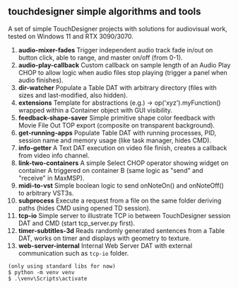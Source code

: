 ## touchdesigner simple algorithms and tools

A set of simple TouchDesigner projects with solutions for audiovisual work, tested on Windows 11 and RTX 3090/3070.


1)  **audio-mixer-fades**
    Trigger independent audio track fade in/out on button click, able to range, and master on/off (from 0-1).
2)  **audio-play-callback**
    Custom callback on sample length of an Audio Play CHOP to allow logic when audio files stop playing (trigger a panel when audio finishes).
3) **dir-watcher**
    Populate a Table DAT with arbitrary directory (files with sizes and last-modified, also hidden).
4) **extensions**
    Template for abstractions (e.g.) -> op('xyz').myFunction() wrapped within a Container object with GUI visibility.
5) **feedback-shape-saver**
    Simple primitive shape color feedback with Movie File Out TOP export (composite on transparent background).
6) **get-running-apps**
    Populate Table DAT with running processes, PID, session name and memory usage (like task manager, hides CMD).
5) **info-getter**
    A Text DAT execution on video file finish, creates a callback from video info channel.
6) **link-two-containers**
    A simple Select CHOP operator showing widget on container A triggered on container B (same logic as "send" and "receive" in MaxMSP).
7) **midi-to-vst**
    Simple boolean logic to send onNoteOn() and onNoteOff() to arbitrary VST3s.
8) **subprocess**
    Execute a request from a file on the same folder deriving paths (hides CMD using opened TD session).
9) **tcp-io**
    Simple server to illustrate TCP io between TouchDesigner session DAT and CMD (start tcp_server.py first).
10) **timer-subtitles-3d**
    Reads randomly generated sentences from a Table DAT, works on timer and displays with geometry to texture.
11) **web-server-internal**
    Internal Web Server DAT with external communication such as `tcp-io` folder.

```
(only using standard libs for now)
$ python -m venv venv
$ .\venv\Scripts\activate
```

